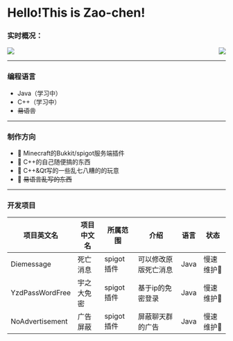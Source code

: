 # Hello!This is Zao-chen!

### 实时概况：


<img align="right" src="https://github-readme-stats.vercel.app/api?username=Zao-chen&show_icons=true&icon_color=CE1D2D&text_color=718096&bg_color=ffffff&hide_title=true" />
<img src="https://github-readme-stats.vercel.app/api/top-langs/?username=Zao-chen">

---
### 编程语言
- Java（学习中）
- C++（学习中）
- ~~易语言~~

---
### 制作方向
- :orange_book: Minecraft的Bukkit/spigot服务端插件
- :hammer: C++的自己随便搞的东西
- :ram: C++&Qt写的一些乱七八糟的的玩意
- :meat_on_bone: ~~易语言乱写的东西~~

---
### 开发项目
|项目英文名|项目中文名|所属范围|介绍|语言|状态|
|---|---|---|---|---|---|
|Diemessage|死亡消息|spigot插件|可以修改原版死亡消息|Java|慢速维护:arrow_up_small:
|YzdPassWordFree|宇之大免密|spigot插件|基于ip的免密登录|Java|慢速维护:arrow_up_small:
|NoAdvertisement|广告屏蔽|spigot插件|屏蔽聊天群的广告|Java|慢速维护:arrow_up_small:
